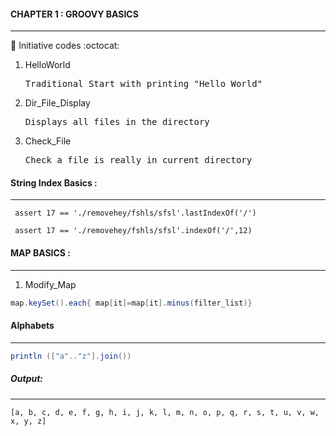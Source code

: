#### CHAPTER 1 : GROOVY BASICS
---
 
:green_book: Initiative codes :octocat:
<ol>
<li>HelloWorld</li><pre>Traditional Start with printing "Hello World"</pre>
<li>Dir_File_Display</li><pre>Displays all files in the directory</pre>
<li>Check_File</li><pre>Check a file is really in current directory</pre>
</ol>

#### String Index Basics : <br>
---

```
 assert 17 == './removehey/fshls/sfsl'.lastIndexOf('/')

 assert 17 == './removehey/fshls/sfsl'.indexOf('/',12)
```

#### MAP BASICS : 
---

1. Modify_Map
```groovy
map.keySet().each{ map[it]=map[it].minus(filter_list)}
```

#### Alphabets
---

```groovy
println (["a".."z"].join()) 
```

##### Output:
---
```text
[a, b, c, d, e, f, g, h, i, j, k, l, m, n, o, p, q, r, s, t, u, v, w, x, y, z]
```